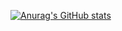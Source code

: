 [![Anurag's GitHub stats](https://github-readme-stats.vercel.app/api?username=HimAndre)](https://github.com/anuraghazra/github-readme-stats)
